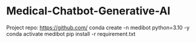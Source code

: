 # Medical-Chatbot-Generative-AI
Project repo: https://github.com/
conda create -n medibot python=3.10 -y
conda activate medibot
pip install -r requirement.txt